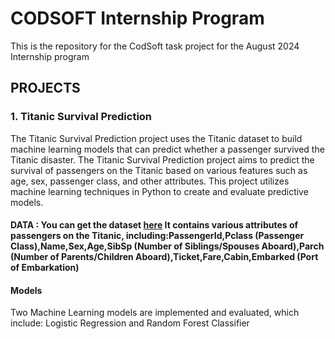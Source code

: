 # CODSOFT Internship Program
This is the repository for the CodSoft task project for the August 2024 Internship program

##  PROJECTS

### 1. Titanic Survival Prediction
The Titanic Survival Prediction project uses the Titanic dataset to build machine learning models that can predict whether a passenger survived the Titanic disaster.
The Titanic Survival Prediction project aims to predict the survival of passengers on the Titanic based on various features such as age, sex, passenger class, and other attributes. This project utilizes machine learning techniques in Python to create and evaluate predictive models.

#### DATA : You can get the dataset [here](https://www.kaggle.com/datasets/yasserh/titanic-dataset) It contains various attributes of passengers on the Titanic, including:PassengerId,Pclass (Passenger Class),Name,Sex,Age,SibSp (Number of Siblings/Spouses Aboard),Parch (Number of Parents/Children Aboard),Ticket,Fare,Cabin,Embarked (Port of Embarkation)

#### Models
Two Machine Learning models are implemented and evaluated, which include:   Logistic Regression and Random Forest Classifier
